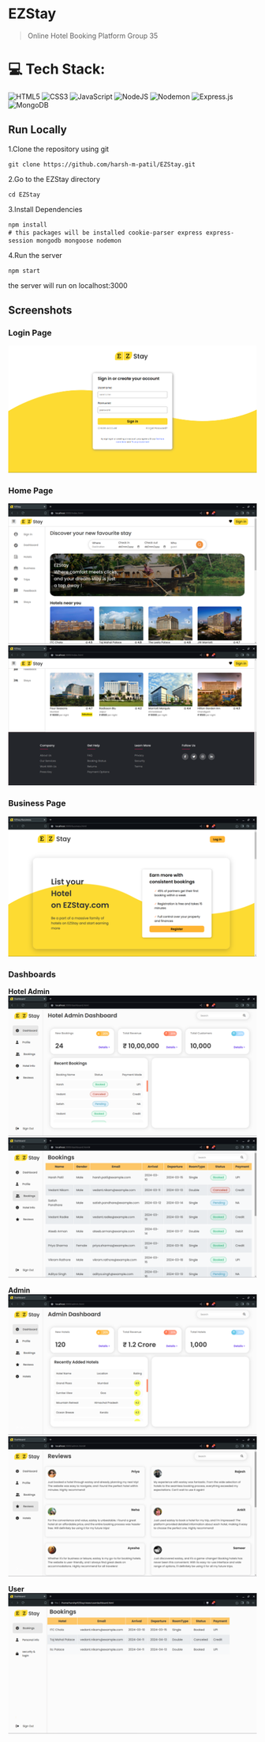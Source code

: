# EZStay

> Online Hotel Booking Platform
> Group 35

# 💻 Tech Stack:

![HTML5](https://img.shields.io/badge/html5-%23E34F26.svg?style=for-the-badge&logo=html5&logoColor=white)
![CSS3](https://img.shields.io/badge/css3-%231572B6.svg?style=for-the-badge&logo=css3&logoColor=white) ![JavaScript](https://img.shields.io/badge/javascript-%23323330.svg?style=for-the-badge&logo=javascript&logoColor=%23F7DF1E) ![NodeJS](https://img.shields.io/badge/node.js-6DA55F?style=for-the-badge&logo=node.js&logoColor=white) ![Nodemon](https://img.shields.io/badge/NODEMON-%23323330.svg?style=for-the-badge&logo=nodemon&logoColor=%BBDEAD) ![Express.js](https://img.shields.io/badge/express.js-%23404d59.svg?style=for-the-badge&logo=express&logoColor=%2361DAFB) ![MongoDB](https://img.shields.io/badge/MongoDB-%234ea94b.svg?style=for-the-badge&logo=mongodb&logoColor=white)

<!-- Proudly created with GPRM ( https://gprm.itsvg.in ) -->

## Run Locally

1.Clone the repository using git

```
git clone https://github.com/harsh-m-patil/EZStay.git
```

2.Go to the EZStay directory

```
cd EZStay
```

3.Install Dependencies

```
npm install
# this packages will be installed cookie-parser express express-session mongodb mongoose nodemon
```

4.Run the server

```
npm start
```

the server will run on localhost:3000

## Screenshots

### Login Page

![login page screenshot](./views/images/screenshots/login.png)

### Home Page

![index page screenshot](./views/images/screenshots/index1.png)
![footer  screenshot](./views/images/screenshots/index2.png)

### Business Page

![business page screenshot](./views/images/screenshots/biz.png)

### Dashboards

**Hotel Admin**  
![hotel admin page screenshot](./views/images/screenshots/hotelAdmin.png)
![hotel admin page screenshot](./views/images/screenshots/bookings.png)

**Admin**  
![admin page screenshot](./views/images/screenshots/admin.png)
![review page screenshot](./views/images/screenshots/reviews.png)

**User**  
![user dashboard](./views/images/screenshots/userDashboard.png)

